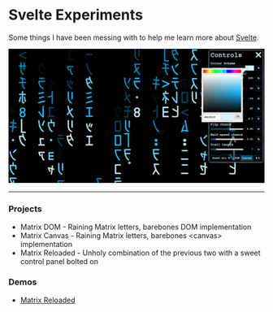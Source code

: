 # Svelte Experiments

Some things I have been messing with to help me learn more about [Svelte](https://svelte.dev/).

![Screenshot](https://github.com/bcairns/svelte-experiments/raw/main/matrix-reloaded/screenshot.png)

---

### Projects

- Matrix DOM - Raining Matrix letters, barebones DOM implementation
- Matrix Canvas - Raining Matrix letters, barebones &lt;canvas&gt; implementation
- Matrix Reloaded - Unholy combination of the previous two with a sweet control panel bolted on

### Demos

- [Matrix Reloaded](https://bcairns.github.io/svelte-experiments/demos/matrix-reloaded/)